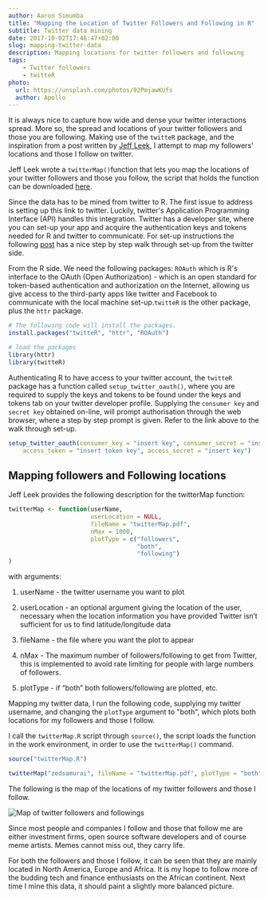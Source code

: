 ```yaml
---
author: Aaron Simumba
title: "Mapping the Location of Twitter Followers and Following in R"
subtitle: Twitter data mining
date: 2017-10-02T17:46:47+02:00
slug: mapping-twitter-data
description: Mapping locations for twitter followers and following
tags: 
    - Twitter followers
    - twitteR
photo:
  url: https://unsplash.com/photos/92PmjawKUfs
  author: Apollo
---
```


It is always nice to capture how wide and dense your twitter interactions spread. More so, the spread and locations of your twitter followers and those you are following. Making use of the `twitteR` package, and the inspiration from a post written by [Jeff Leek](https://simplystatistics.org/2011/12/21/an-r-function-to-map-your-twitter-followers/), I attempt to map my followers' locations and those I follow on twitter.

Jeff Leek  wrote a `twitterMap()`function that lets you map the locations of your twitter followers and those you follow, the script that holds the function can be downloaded [here](http://biostat.jhsph.edu/~jleek/code/twitterMap.R). 

Since the data has to be mined from twitter to R. The first issue to address is setting up this link to twitter. Luckily, twitter's Application Programming Interface (API) handles this integration. Twitter has a developer site, where you can set-up your app and acquire the authentication keys and tokens  needed for R and twitter to communicate. For set-up instructions the following [post](https://www.credera.com/blog/business-intelligence/twitter-analytics-using-r-part-1-extract-tweets/) has a nice  step by step walk through set-up from the twitter side.

From the R side. We need the following packages: `ROAuth` which is R's interface to the OAuth (Open Authorization) - which is an open standard for token-based authentication and authorization on the Internet, allowing  us give access to the third-party apps like twitter and Facebook to communicate with the local machine set-up.`twitteR` is the other package, plus the `httr` package.


```r
# The following code will install the packages.
install.packages("twitteR", "httr", "ROAuth")
```


```r
# load the packages
library(httr)
library(twitteR)
```

Authenticating R to have access to your twitter account, the `twitteR` package has a function called `setup_twitter_oauth()`, where you are required to supply the keys and tokens to be found under the keys and tokens tab on your twitter developer profile. Supplying the `consumer key` and `secret key` obtained on-line, will prompt authorisation through the web browser, where a step by step prompt is given. Refer to the link above to the walk through set-up.


```r
setup_twitter_oauth(consumer_key = "insert key", consumer_secret = "insert key",
    access_token = "insert token key", access_secret = "insert key")
```


## Mapping followers and Following locations

Jeff Leek provides the following description for the twitterMap function:


```r
twitterMap <- function(userName,
                       userLocation = NULL,
                       fileName = "twitterMap.pdf",
                       nMax = 1000,
                       plotType = c("followers",
                                    "both",
                                    "following")
)
```

with arguments:

1. userName - the twitter username you want to plot

2. userLocation - an optional argument giving the location of the user, necessary when the location information you have provided Twitter isn’t sufficient for us to find latitude/longitude data

3. fileName - the file where you want the plot to appear

4. nMax - The maximum number of followers/following to get from Twitter, this is implemented to avoid rate limiting for people with large numbers of followers.

5. plotType - if “both” both followers/following are
plotted, etc.


Mapping my twitter data, I run the following code, supplying my twitter username, and changing the `plotType` argument to "both", which plots both locations for my followers and those I follow.

I call the `twitterMap.R` script through `source()`, the script loads the function in the work environment, in order to use the `twitterMap()` command. 


```r
source("twitterMap.R")

twitterMap("zedsamurai", fileName = "twitterMap.pdf", plotType = "both")
```


The following is the map of the locations of my twitter followers  and those I follow. 

![Map of twitter followers and followings](https://user-images.githubusercontent.com/24398851/31088605-e90435ca-a7a9-11e7-89dc-7b5694d980d6.png)

Since most people and companies I follow and those that follow me are either investment firms, open source software developers and of course meme artists. Memes cannot miss out, they carry life.  

For both the followers and those I follow, it can be seen that they are mainly located in North America, Europe and Africa. It is my hope to follow more of the budding tech and finance enthusiasts on the African continent. Next time I mine this data, it should paint a slightly more balanced picture.
